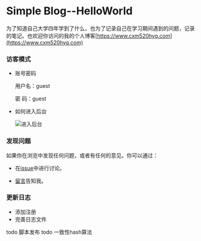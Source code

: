 # Simple Blog--HelloWorld

为了知道自己大学四年学到了什么，也为了记录自己在学习期间遇到的问题，记录的笔记。也欢迎你访问的我的个人博客[https://www.cxm520hyq.com](https://www.cxm520hyq.com)



### 访客模式

- 账号密码

  用户名：guest

  密    码：guest

- 如何进入后台

  ![进入后台](https://github.com/simplecxm/PersonalWebsiteSB/blob/master/src/main/resources/static/other/help1.gif)

### 发现问题

如果你在浏览中发现任何问题，或者有任何的意见。你可以通过：

- 在[issue](https://github.com/simplecxm/PersonalWebsiteSB/issues)中进行讨论。

- [留言](https://www.cxm520hyq.com/contact)告知我。

### 更新日志
- 添加注册
- 完善日志文件

todo 脚本发布
todo 一致性hash算法